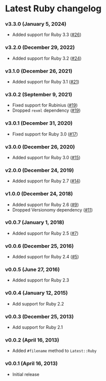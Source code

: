 Latest Ruby changelog
=====================

### v3.3.0 (January 5, 2024)

 * Added support for Ruby 3.3
   ([#26](https://github.com/kyrylo/latest_ruby/pull/26))

### v3.2.0 (December 29, 2022)

* Added support for Ruby 3.2
  ([#24](https://github.com/kyrylo/latest_ruby/pull/24))

### v3.1.0 (December 26, 2021)

* Added support for Ruby 3.1
  ([#21](https://github.com/kyrylo/latest_ruby/pull/21))

### v3.0.2 (September 9, 2021)

* Fixed support for Rubinius
  ([#19](https://github.com/kyrylo/latest_ruby/pull/19))
* Dropped `rexml` dependency
  ([#19](https://github.com/kyrylo/latest_ruby/pull/19))

### v3.0.1 (December 31, 2020)

* Fixed support for Ruby 3.0
  ([#17](https://github.com/kyrylo/latest_ruby/pull/17))

### v3.0.0 (December 26, 2020)

* Added support for Ruby 3.0
  ([#15](https://github.com/kyrylo/latest_ruby/pull/15))

### v2.0.0 (December 24, 2019)

* Added support for Ruby 2.7
  ([#14](https://github.com/kyrylo/latest_ruby/pull/14))

### v1.0.0 (December 24, 2018)

* Added support for Ruby 2.6
  ([#9](https://github.com/kyrylo/latest_ruby/pull/9))
* Dropped Versionomy dependency
  ([#11](https://github.com/kyrylo/latest_ruby/pull/11))

### v0.0.7 (January 1, 2018)

* Added support for Ruby 2.5
  ([#7](https://github.com/kyrylo/latest_ruby/pull/7))

### v0.0.6 (December 25, 2016)

* Added support for Ruby 2.4
  ([#5](https://github.com/kyrylo/latest_ruby/pull/5))

### v0.0.5 (June 27, 2016)

* Added support for Ruby 2.3

### v0.0.4 (January 12, 2015)

* Add support for Ruby 2.2

### v0.0.3 (December 25, 2013)

* Add support for Ruby 2.1

### v0.0.2 (April 16, 2013)

* Added `#filename` method to `Latest::Ruby`

### v0.0.1 (April 16, 2013)

* Initial release

